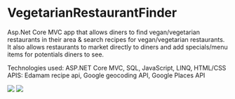 # VegetarianRestaurantFinder
Asp.Net Core MVC app that allows diners to find vegan/vegetarian restaurants in their area & search recipes for vegan/vegetarian restaurants. It also allows restaurants to market directly to diners and add specials/menu items for potentials diners to see.

Technologies used:  ASP.NET Core MVC, SQL, JavaScript, LINQ, HTML/CSS
APIS: Edamam recipe api, Google geocoding API, Google Places API

![](./VegetarianRestaurantFinder/veggierestaurantfindermainpage.jpg)
![](./VegetarianRestaurantFinder/dinersIndex.jpg)
